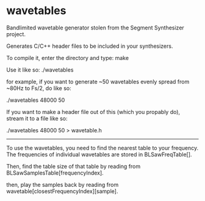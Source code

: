 # wavetables
Bandlimited wavetable generator stolen from the Segment Synthesizer project.

Generates C/C++ header files to be included in your synthesizers.

To compile it, enter the directory and type:
make

Use it like so:
./wavetables <sample rate> <number of tables>

for example, if you want to generate
~50 wavetables evenly spread from ~80Hz to Fs/2, do like so:

./wavetables 48000 50

If you want to make a header file out of this (which you propably do),
stream it to a file like so:

./wavetables 48000 50 > wavetable.h

-----------------------------------------

To use the wavetables, you need to find the nearest table to your frequency.
The frequencies of individual wavetables are stored in BLSawFreqTable[].

Then, find the table size of that table by reading from BLSawSamplesTable[frequencyIndex].

then, play the samples back by reading from wavetable[closestFrequencyIndex][sample].